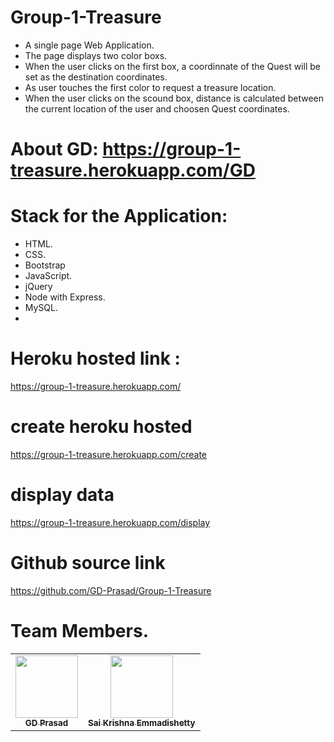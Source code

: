# Group-1-Treasure
- A single page Web Application.
- The page displays two color boxs.
- When the user clicks on the first box, a coordinnate of the Quest will be set as the destination coordinates.
- As user  touches  the first color to request a treasure  location.
- When the user clicks on the scound box, distance is calculated between the current location of the user and choosen Quest coordinates.

# About GD: https://group-1-treasure.herokuapp.com/GD

# Stack for the Application:
- HTML.
- CSS.
- Bootstrap
- JavaScript.
- jQuery
- Node with Express.
- MySQL.
-
# Heroku hosted link : 

  https://group-1-treasure.herokuapp.com/
  
 # create heroku hosted
 
 https://group-1-treasure.herokuapp.com/create
 
#  display data 

https://group-1-treasure.herokuapp.com/display
 
 
 # Github source link 
 
 https://github.com/GD-Prasad/Group-1-Treasure

# Team Members.
 <table>
<td align="center"><a href="https://github.com/GD-Prasad"><img src="https://avatars.githubusercontent.com/u/59986885?s=400&u=df8057f5d9aa0936da702cdb1a5a776ceddf12a5&v=4" width="100px;" alt=""/><br /><sub><b>GD Prasad</b></sub></a><br /></td>
<td align="center"><a href="https://github.com/Saikrishna1545"><img src="https://avatars.githubusercontent.com/u/60013018?s=460&u=4687be0646ecbb59bd281276c302eba966ff5f64&v=4" width="100px;" alt=""/><br /><sub><b>Sai Krishna Emmadishetty
</b></sub></a><br /></td>

</table>
